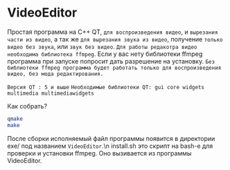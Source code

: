 # VideoEditor
Простая программа на C++ QT, `для воспроизведения видео`, и `вырезания части из видео`,
а так же `для вырезания звука из видео`, получение `только видео без звука`, или `звук без видео`.
`Для работы редакотра видео необходима библиотека ffmpeg`. Если у вас нету библиотеки ffmpeg программа
при запуске попросит дать разрешение на установку.
`Без библиотеки ffmpeg программа будет работать только для воспроизведения видео, без мода редактирования.`

`Версия QT : 5 и выше`
`Необходимые библиотеки QT: gui core widgets multimedia multimediawidgets`

Как собрать?
```bash
qmake
make
```
После сборки исполняемый файл программы появится в директории exe/ под названием `VideoEditor`.\n
install.sh это скрипт на bash-е для проверки и установки ffmpeg. Оно вызивается из программы VideoEditor.
